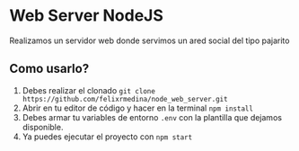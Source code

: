 # Web Server NodeJS

Realizamos un servidor web donde servimos un ared social del tipo pajarito

## Como usarlo?
1. Debes realizar el clonado `git clone https://github.com/felixrmedina/node_web_server.git`
2. Abrir en tu editor de código y hacer en la terminal `npm install`
3. Debes armar tu variables de entorno `.env` con la plantilla que dejamos disponible.
4. Ya puedes ejecutar el proyecto con `npm start` 